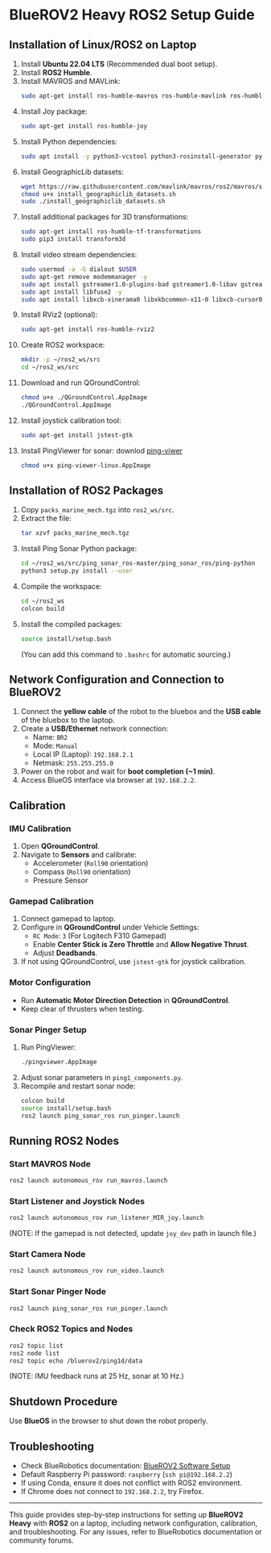 # BlueROV2 Heavy ROS2 Setup Guide

## Installation of Linux/ROS2 on Laptop

1. Install **Ubuntu 22.04 LTS** (Recommended dual boot setup).
2. Install **ROS2 Humble**.
3. Install MAVROS and MAVLink:
   ```bash
   sudo apt-get install ros-humble-mavros ros-humble-mavlink ros-humble-mavros-extras ros-humble-mavros-msgs
   ```
4. Install Joy package:
   ```bash
   sudo apt-get install ros-humble-joy
   ```
5. Install Python dependencies:
   ```bash
   sudo apt install -y python3-vcstool python3-rosinstall-generator python3-osrf-pycommon
   ```
6. Install GeographicLib datasets:
   ```bash
   wget https://raw.githubusercontent.com/mavlink/mavros/ros2/mavros/scripts/install_geographiclib_datasets.sh
   chmod u+x install_geographiclib_datasets.sh
   sudo ./install_geographiclib_datasets.sh
   ```
7. Install additional packages for 3D transformations:
   ```bash
   sudo apt-get install ros-humble-tf-transformations
   sudo pip3 install transform3d
   ```
8. Install video stream dependencies:
   ```bash
   sudo usermod -a -G dialout $USER
   sudo apt-get remove modemmanager -y
   sudo apt install gstreamer1.0-plugins-bad gstreamer1.0-libav gstreamer1.0-gl -y
   sudo apt install libfuse2 -y
   sudo apt install libxcb-xinerama0 libxkbcommon-x11-0 libxcb-cursor0 -y
   ```
9. Install RViz2 (optional):
   ```bash
   sudo apt-get install ros-humble-rviz2
   ```
10. Create ROS2 workspace:
    ```bash
    mkdir -p ~/ros2_ws/src
    cd ~/ros2_ws/src
    ```
11. Download and run QGroundControl:
    ```bash
    chmod u+x ./QGroundControl.AppImage
    ./QGroundControl.AppImage
    ```
12. Install joystick calibration tool:
    ```bash
    sudo apt-get install jstest-gtk
    ```
13. Install PingViewer for sonar:
   downlod [ping-viwer](https://github.com/bluerobotics/ping-viewer/releases/latest/download/pingviewer-Release.AppImage)
    ```bash
    chmod u+x ping-viewer-linux.AppImage
    ```

## Installation of ROS2 Packages

1. Copy `packs_marine_mech.tgz` into `ros2_ws/src`.
2. Extract the file:
   ```bash
   tar xzvf packs_marine_mech.tgz
   ```
3. Install Ping Sonar Python package:
   ```bash
   cd ~/ros2_ws/src/ping_sonar_ros-master/ping_sonar_ros/ping-python
   python3 setup.py install --user
   ```
4. Compile the workspace:
   ```bash
   cd ~/ros2_ws
   colcon build
   ```
5. Install the compiled packages:
   ```bash
   source install/setup.bash
   ```
   (You can add this command to `.bashrc` for automatic sourcing.)

## Network Configuration and Connection to BlueROV2

1. Connect the **yellow cable** of the robot to the bluebox and the **USB cable** of the bluebox to the laptop.
2. Create a **USB/Ethernet** network connection:
   - Name: `BR2`
   - Mode: `Manual`
   - Local IP (Laptop): `192.168.2.1`
   - Netmask: `255.255.255.0`
3. Power on the robot and wait for **boot completion (~1 min)**.
4. Access BlueOS interface via browser at `192.168.2.2`.

## Calibration

### IMU Calibration
1. Open **QGroundControl**.
2. Navigate to **Sensors** and calibrate:
   - Accelerometer (`Roll90` orientation)
   - Compass (`Roll90` orientation)
   - Pressure Sensor

### Gamepad Calibration
1. Connect gamepad to laptop.
2. Configure in **QGroundControl** under Vehicle Settings:
   - `RC Mode`: `3` (For Logitech F310 Gamepad)
   - Enable **Center Stick is Zero Throttle** and **Allow Negative Thrust**.
   - Adjust **Deadbands**.
3. If not using QGroundControl, use `jstest-gtk` for joystick calibration.

### Motor Configuration
- Run **Automatic Motor Direction Detection** in **QGroundControl**.
- Keep clear of thrusters when testing.

### Sonar Pinger Setup
1. Run PingViewer:
   ```bash
   ./pingviewer.AppImage
   ```
2. Adjust sonar parameters in `ping1_components.py`.
3. Recompile and restart sonar node:
   ```bash
   colcon build
   source install/setup.bash
   ros2 launch ping_sonar_ros run_pinger.launch
   ```

## Running ROS2 Nodes

### Start MAVROS Node
```bash
ros2 launch autonomous_rov run_mavros.launch
```

### Start Listener and Joystick Nodes
```bash
ros2 launch autonomous_rov run_listener_MIR_joy.launch
```
(NOTE: If the gamepad is not detected, update `joy_dev` path in launch file.)

### Start Camera Node
```bash
ros2 launch autonomous_rov run_video.launch
```

### Start Sonar Pinger Node
```bash
ros2 launch ping_sonar_ros run_pinger.launch
```

### Check ROS2 Topics and Nodes
```bash
ros2 topic list
ros2 node list
ros2 topic echo /bluerov2/ping1d/data
```
(NOTE: IMU feedback runs at 25 Hz, sonar at 10 Hz.)

## Shutdown Procedure
Use **BlueOS** in the browser to shut down the robot properly.

## Troubleshooting
- Check BlueRobotics documentation: [BlueROV2 Software Setup](https://bluerobotics.com/learn/bluerov2-software-setup/)
- Default Raspberry Pi password: `raspberry` (`ssh pi@192.168.2.2`)
- If using Conda, ensure it does not conflict with ROS2 environment.
- If Chrome does not connect to `192.168.2.2`, try Firefox.

---

This guide provides step-by-step instructions for setting up **BlueROV2 Heavy** with **ROS2** on a laptop, including network configuration, calibration, and troubleshooting. For any issues, refer to BlueRobotics documentation or community forums.
